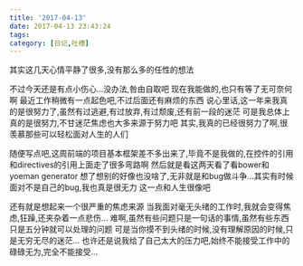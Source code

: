 ```yaml
---
title: '2017-04-13'
date: 2017-04-13 23:43:24
tags:
category: [日记,吐槽]
---
```

其实这几天心情平静了很多,没有那么多的任性的想法
<!--more-->
不过今天还是有点小伤心...没办法,咎由自取吧
现在我能做的,也只有等了无可奈何啊
最近工作稍微有一点起色吧,不过后面还有麻烦的东西
说心里话,这一年来我真的是很努力了,虽然有过逃避,有过放弃,有过颓废,还有前一段的迷茫
可是我总体上真的是很努力,不甘迷茫焦虑也大多来源于努力吧
其实,我真的已经很努力了啊,很羡慕那些可以轻松面对人生的人们

随便写点吧,这周前端的项目基本框架差不多出来了,毕竟不是我做的,在控件的引用和directives的引用上面走了很多弯路啊
然后就是看这两天看了看bower和yoeman generator
想了想别的好像也没啥了,无非就是和bug做斗争...其实有时候面对不是自己的bug,我也真是很无力
这一点和人生很像吧

还有就是想起来一个很严重的焦虑来源
当我面对毫无头绪的工作时,我就会变得焦虑,狂躁,还夹杂着一点悲伤...
难啊,虽然有些问题只是一句话的事情,虽然有些东西只是五分钟就可以处理的问题
可是当你摸不到头绪的时候,没有理解原因的时候,只是无穷无尽的迷茫...
也许还是说我给了自己太大的压力吧,始终不能接受工作中的碌碌无为,完全不能接受...